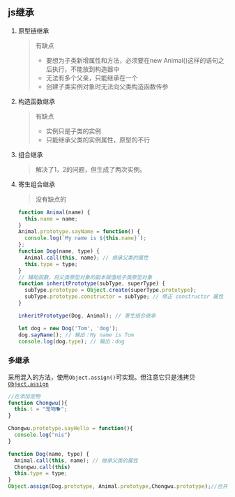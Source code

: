 ## js继承

1. 原型链继承

   >有缺点
   >
   >* 要想为子类新增属性和方法，必须要在new Animal()这样的语句之后执行，不能放到构造器中
   >* 无法有多个父亲，只能继承在一个
   >* 创建子类实例对象时无法向父类构造函数传参

2. 构造函数继承

   > 有缺点
   >
   > * 实例只是子类的实例
   > * 只能继承父类的实例属性，原型的不行

3. 组合继承

   > 解决了1，2的问题，但生成了两次实例。

4. 寄生组合继承

   > 没有缺点的

   ```js
   function Animal(name) {
     this.name = name;
   }
   Animal.prototype.sayName = function() {
     console.log(`My name is ${this.name}`);
   };
   function Dog(name, type) {
     Animal.call(this, name); // 继承父类的属性
     this.type = type;
   }
   // 辅助函数，将父类原型对象的副本赋值给子类原型对象
   function inheritPrototype(subType, superType) {
     subType.prototype = Object.create(superType.prototype);
     subType.prototype.constructor = subType; // 修正 constructor 属性
   }
   
   inheritPrototype(Dog, Animal); // 寄生组合继承
   
   let dog = new Dog('Tom', 'dog');
   dog.sayName(); // 输出：My name is Tom
   console.log(dog.type); // 输出：dog
   
   ```

### 多继承

采用混入的方法，使用`Object.assign()`可实现。但注意它只是浅拷贝[`Object.assign`][1]

```js
//在添加宠物
function Chongwu(){
  this.t = "宠物🐕";
}

Chongwu.prototype.sayHello = function(){
  console.log("nis")
}

function Dog(name, type) {
  Animal.call(this, name); // 继承父类的属性
  Chongwu.call(this)
  this.type = type;
}
Object.assign(Dog.prototype, Animal.prototype,Chongwu.prototype);//合并
```



[1]:https://developer.mozilla.org/zh-CN/docs/Web/JavaScript/Reference/Global_Objects/Object/assign